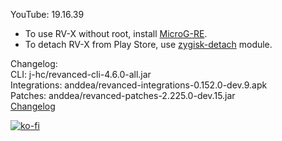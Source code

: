 YouTube: 19.16.39  
- To use RV-X without root, install [MicroG-RE](https://github.com/WSTxda/MicroG-RE/releases/latest).  
- To detach RV-X from Play Store, use [zygisk-detach](https://github.com/j-hc/zygisk-detach) module.  

Changelog:  
CLI: j-hc/revanced-cli-4.6.0-all.jar  
Integrations: anddea/revanced-integrations-0.152.0-dev.9.apk  
Patches: anddea/revanced-patches-2.225.0-dev.15.jar  
[Changelog](https://github.com/anddea/revanced-patches/releases/tag/vdev.15)  
  
[![ko-fi](https://ko-fi.com/img/githubbutton_sm.svg)](https://ko-fi.com/W7W8VRK0S)  
